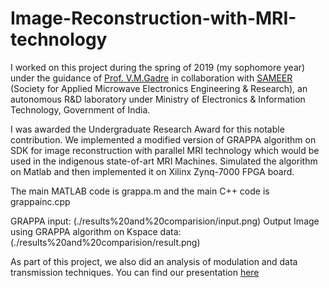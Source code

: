 # Image-Reconstruction-with-MRI-technology

I worked on this project during the spring of 2019 (my sophomore year) under the guidance of [Prof. V.M.Gadre](https://scholar.google.co.in/citations?user=vAoOAsQAAAAJ&hl=en) in collaboration with [SAMEER](https://www.sameer.gov.in) (Society for Applied Microwave Electronics Engineering & Research), an autonomous R&D laboratory under Ministry of Electronics & Information Technology, Government of India.

I was awarded the Undergraduate Research Award for this notable contribution.
We implemented a modified version of GRAPPA algorithm on SDK for image reconstruction with parallel MRI technology which would be used in the indigenous state-of-art MRI Machines. Simulated the algorithm on Matlab and then implemented it on Xilinx Zynq-7000 FPGA board.

The main MATLAB code is grappa.m and the main C++ code is grappainc.cpp

GRAPPA input:
(./results%20and%20comparision/input.png) <!-- ![alt text] -->
Output Image using GRAPPA algorithm on Kspace data:
(./results%20and%20comparision/result.png)

As part of this project, we also did an analysis of modulation and data transmission techniques. You can find our presentation [here](./URA.pdf)
